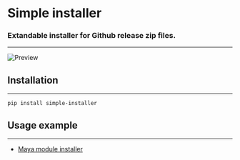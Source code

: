 
# Simple installer

 ### Extandable installer for Github release zip files.
--- 

![Preview](docs/images/examplePreview.gif)

## Installation
---
```
pip install simple-installer
```
## Usage example
---
- [Maya module installer](/docs/images/example_installer.md)